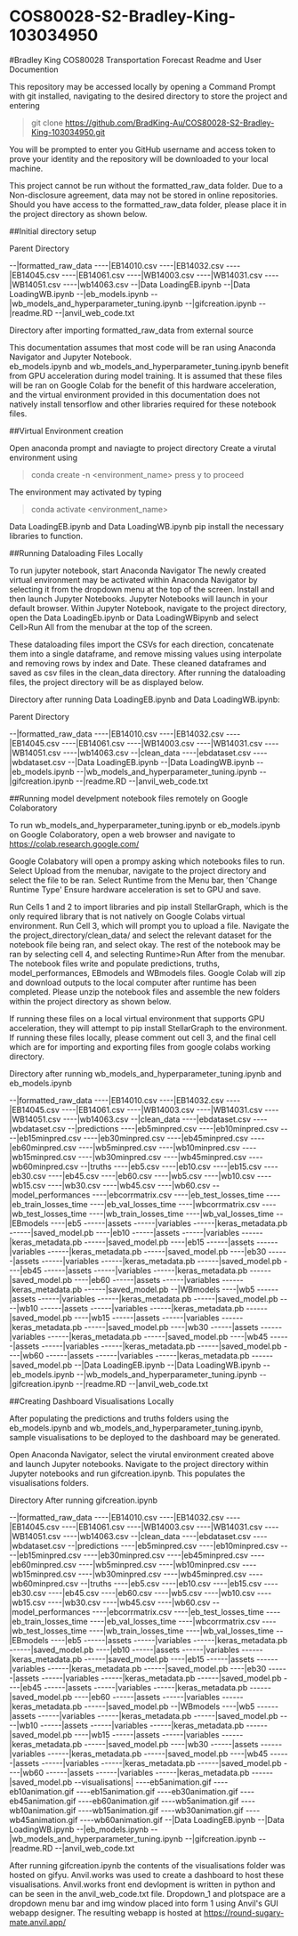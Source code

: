 # COS80028-S2-Bradley-King-103034950

#Bradley King COS80028 Transportation Forecast Readme and User Documention

This repository may be accessed locally by opening a Command Prompt with git installed,
navigating to the desired directory to store the project and entering
> git clone  https://github.com/BradKing-Au/COS80028-S2-Bradley-King-103034950.git

You will be prompted to enter you GitHub username and access token to prove your identity
and the repository will be downloaded to your local machine.

This project cannot be run without the formatted_raw_data folder. Due to a Non-disclosure agreement, data may not be stored in online repositories.
Should you have access to the formatted_raw_data folder, please place it in the project directory as shown below.

##Initial directory setup

Parent Directory

--|formatted_raw_data
----|EB14010.csv
----|EB14032.csv
----|EB14045.csv
----|EB14061.csv
----|WB14003.csv
----|WB14031.csv
----|WB14051.csv
----|wb14063.csv
--|Data LoadingEB.ipynb
--|Data LoadingWB.ipynb
--|eb_models.ipynb
--|wb_models_and_hyperparameter_tuning.ipynb
--|gifcreation.ipynb
--|readme.RD
--|anvil_web_code.txt

Directory after importing formatted_raw_data from external source

This documentation assumes that most code will be ran using Anaconda Navigator and Jupyter Notebook.  
eb_models.ipynb and wb_models_and_hyperparameter_tuning.ipynb benefit from GPU acceleration during model training.
It is assumed that these files will be ran on Google Colab for the benefit of this hardware acceleration, and the virtual environment
provided in this documentation does not natively install tensorflow and other libraries required for these notebook files.



##Virtual Environment creation

Open anaconda prompt and naviagte to project directory
Create a virutal environment using
> conda create -n <environment_name>
press y to proceed

The environment may activated by typing
> conda activate <environment_name>

Data LoadingEB.ipynb and Data LoadingWB.ipynb pip install the necessary libraries to function.

##Running Dataloading Files Locally

To run jupyter notebook, start Anaconda Navigator
The newly created virtual environment may be activated within Anaconda Navigator by selecting it from the dropdown menu at the top of the screen.
Install and then launch Jupyter Notebooks.
Jupyter Notebooks will launch in your default browser. Within Jupyter Notebook, navigate to the project directory,
open the Data LoadingEb.ipynb or Data LoadingWBipynb and select Cell>Run All from the menubar at the top of the screen.

These dataloading files import the CSVs for each direction, concatenate them into a single dataframe, and remove missing values using interpolate and removing rows by index and Date.
These cleaned dataframes and saved as csv files in the clean_data directory.
After running the dataloading files, the project directory will be as displayed below.


Directory after running Data LoadingEB.ipynb and Data LoadingWB.ipynb:

Parent Directory

--|formatted_raw_data
----|EB14010.csv
----|EB14032.csv
----|EB14045.csv
----|EB14061.csv
----|WB14003.csv
----|WB14031.csv
----|WB14051.csv
----|wb14063.csv
--|clean_data
----|ebdataset.csv
----|wbdataset.csv
--|Data LoadingEB.ipynb
--|Data LoadingWB.ipynb
--|eb_models.ipynb
--|wb_models_and_hyperparameter_tuning.ipynb
--|gifcreation.ipynb
--|readme.RD
--|anvil_web_code.txt

##Running model develpment notebook files remotely on Google Colaboratory

To run wb_models_and_hyperparameter_tuning.ipynb or eb_models.ipynb on Google Colaboratory, open a web browser and navigate to https://colab.research.google.com/

Google Colabatory will open a prompy asking which notebooks files to run. Select Upload from the menubar, navigate to the project directory and select the file to be ran.
Select Runtime from the Menu bar, then 'Change Runtime Type'
Ensure hardware acceleration is set to GPU and save.

Run Cells 1 and 2 to import libraries and pip install StellarGraph, which is the only required library that is not natively on Google Colabs virtual environment.
Run Cell 3, which will prompt you to upload a file. Navigate the the project_directory/clean_data/ and select the relevant dataset for the notebook file being ran, and select okay.
The rest of the notebook may be ran by selecting cell 4, and selecting Runtime>Run After from the menubar.
The notebook files write and populate predictions, truths, model_performances, EBmodels and WBmodels files. Google Colab will zip and download outputs to the local computer after runtime has been completed.
Please unzip the notebook files and assemble the new folders within the project directory as shown below.

If running these files on a local virtual environment that supports GPU acceleration, they will attempt to pip install StellarGraph to the environment.
If running these files locally, please comment out cell 3, and the final cell which are for importing and exporting files from google colabs working directory.


Directory after running wb_models_and_hyperparameter_tuning.ipynb and eb_models.ipynb

--|formatted_raw_data
----|EB14010.csv
----|EB14032.csv
----|EB14045.csv
----|EB14061.csv
----|WB14003.csv
----|WB14031.csv
----|WB14051.csv
----|wb14063.csv
--|clean_data
----|ebdataset.csv
----|wbdataset.csv
--|predictions
----|eb5minpred.csv
----|eb10minpred.csv
----|eb15minpred.csv
----|eb30minpred.csv
----|eb45minpred.csv
----|eb60minpred.csv
----|wb5minpred.csv
----|wb10minpred.csv
----|wb15minpred.csv
----|wb30minpred.csv
----|wb45minpred.csv
----|wb60minpred.csv
--|truths
----|eb5.csv
----|eb10.csv
----|eb15.csv
----|eb30.csv
----|eb45.csv
----|eb60.csv
----|wb5.csv
----|wb10.csv
----|wb15.csv
----|wb30.csv
----|wb45.csv
----|wb60.csv
--|model_performances
----|ebcorrmatrix.csv
----|eb_test_losses_time
----|eb_train_losses_time
----|eb_val_losses_time
----|wbcorrmatrix.csv
----|wb_test_losses_time
----|wb_train_losses_time
----|wb_val_losses_time
--|EBmodels
----|eb5
------|assets
------|variables
------|keras_metadata.pb
------|saved_model.pb
----|eb10
------|assets
------|variables
------|keras_metadata.pb
------|saved_model.pb
----|eb15
------|assets
------|variables
------|keras_metadata.pb
------|saved_model.pb
----|eb30
------|assets
------|variables
------|keras_metadata.pb
------|saved_model.pb
----|eb45
------|assets
------|variables
------|keras_metadata.pb
------|saved_model.pb
----|eb60
------|assets
------|variables
------|keras_metadata.pb
------|saved_model.pb
--|WBmodels
----|wb5
------|assets
------|variables
------|keras_metadata.pb
------|saved_model.pb
----|wb10
------|assets
------|variables
------|keras_metadata.pb
------|saved_model.pb
----|wb15
------|assets
------|variables
------|keras_metadata.pb
------|saved_model.pb
----|wb30
------|assets
------|variables
------|keras_metadata.pb
------|saved_model.pb
----|wb45
------|assets
------|variables
------|keras_metadata.pb
------|saved_model.pb
----|wb60
------|assets
------|variables
------|keras_metadata.pb
------|saved_model.pb
--|Data LoadingEB.ipynb
--|Data LoadingWB.ipynb
--|eb_models.ipynb
--|wb_models_and_hyperparameter_tuning.ipynb
--|gifcreation.ipynb
--|readme.RD
--|anvil_web_code.txt

##Creating Dashboard Visualisations Locally

After populating the predictions and truths folders using the eb_models.ipynb and wb_models_and_hyperparameter_tuning.ipynb,
sample visualisations to be deployed to the dashboard may be generated.

Open Anaconda Navigator, select the virutal environment created above and launch Jupyter notebooks.
Navigate to the project directory within Jupyter notebooks and run gifcreation.ipynb.
This populates the visualisations folders.


Directory After running gifcreation.ipynb

--|formatted_raw_data
----|EB14010.csv
----|EB14032.csv
----|EB14045.csv
----|EB14061.csv
----|WB14003.csv
----|WB14031.csv
----|WB14051.csv
----|wb14063.csv
--|clean_data
----|ebdataset.csv
----|wbdataset.csv
--|predictions
----|eb5minpred.csv
----|eb10minpred.csv
----|eb15minpred.csv
----|eb30minpred.csv
----|eb45minpred.csv
----|eb60minpred.csv
----|wb5minpred.csv
----|wb10minpred.csv
----|wb15minpred.csv
----|wb30minpred.csv
----|wb45minpred.csv
----|wb60minpred.csv
--|truths
----|eb5.csv
----|eb10.csv
----|eb15.csv
----|eb30.csv
----|eb45.csv
----|eb60.csv
----|wb5.csv
----|wb10.csv
----|wb15.csv
----|wb30.csv
----|wb45.csv
----|wb60.csv
--|model_performances
----|ebcorrmatrix.csv
----|eb_test_losses_time
----|eb_train_losses_time
----|eb_val_losses_time
----|wbcorrmatrix.csv
----|wb_test_losses_time
----|wb_train_losses_time
----|wb_val_losses_time
--|EBmodels
----|eb5
------|assets
------|variables
------|keras_metadata.pb
------|saved_model.pb
----|eb10
------|assets
------|variables
------|keras_metadata.pb
------|saved_model.pb
----|eb15
------|assets
------|variables
------|keras_metadata.pb
------|saved_model.pb
----|eb30
------|assets
------|variables
------|keras_metadata.pb
------|saved_model.pb
----|eb45
------|assets
------|variables
------|keras_metadata.pb
------|saved_model.pb
----|eb60
------|assets
------|variables
------|keras_metadata.pb
------|saved_model.pb
--|WBmodels
----|wb5
------|assets
------|variables
------|keras_metadata.pb
------|saved_model.pb
----|wb10
------|assets
------|variables
------|keras_metadata.pb
------|saved_model.pb
----|wb15
------|assets
------|variables
------|keras_metadata.pb
------|saved_model.pb
----|wb30
------|assets
------|variables
------|keras_metadata.pb
------|saved_model.pb
----|wb45
------|assets
------|variables
------|keras_metadata.pb
------|saved_model.pb
----|wb60
------|assets
------|variables
------|keras_metadata.pb
------|saved_model.pb
--visualisations|
----eb5animation.gif
----eb10animation.gif
----eb15animation.gif
----eb30animation.gif
----eb45animation.gif
----eb60animation.gif
----wb5animation.gif
----wb10animation.gif
----wb15animation.gif
----wb30animation.gif
----wb45animation.gif
----wb60animation.gif
--|Data LoadingEB.ipynb
--|Data LoadingWB.ipynb
--|eb_models.ipynb
--|wb_models_and_hyperparameter_tuning.ipynb
--|gifcreation.ipynb
--|readme.RD
--|anvil_web_code.txt

After running gifcreation.ipynb the contents of the visualisations folder was hosted on gifyu.
Anvil.works was used to create a dashboard to host these visualisations.
Anvil.works front end devlopment is written in python and can be seen in the anvil_web_code.txt file.
Dropdown_1 and plotspace are a dropdown menu bar and img window placed into form 1 using Anvil's GUI webapp designer.
The resulting webapp is hosted at https://round-sugary-mate.anvil.app/
